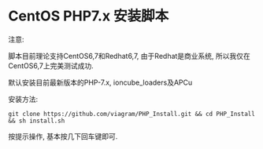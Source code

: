 # CentOS PHP7.x 安装脚本


注意: 

  脚本目前理论支持CentOS6,7和Redhat6,7, 由于Redhat是商业系统, 所以我仅在CentOS6,7上完美测试成功.
  
默认安装目前最新版本的PHP-7.x, ioncube_loaders及APCu

安装方法:

    git clone https://github.com/viagram/PHP_Install.git && cd PHP_Install && sh install.sh

按提示操作, 基本按几下回车键即可.

